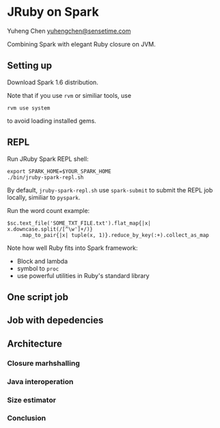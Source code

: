 # JRuby on Spark

Yuheng Chen <yuhengchen@sensetime.com>

Combining Spark with elegant Ruby closure on JVM.

## Setting up

Download Spark 1.6 distribution.

Note that if you use `rvm` or similiar tools, use

```
rvm use system
```
to avoid loading installed gems.

## REPL

Run JRuby Spark REPL shell:

```
export SPARK_HOME=$YOUR_SPARK_HOME
./bin/jruby-spark-repl.sh
```

By default, `jruby-spark-repl.sh` use `spark-submit` to submit the REPL job
locally, similiar to `pyspark`.

Run the word count example:

```
$sc.text_file('SOME_TXT_FILE.txt').flat_map{|x| x.downcase.split(/[^\w']+/)}
	.map_to_pair{|x| tuple(x, 1)}.reduce_by_key(:+).collect_as_map
```

Note how well Ruby fits into Spark framework:

* Block and lambda
* symbol to `proc`
* use powerful utilities in Ruby's standard library

## One script job

## Job with depedencies

## Architecture

### Closure marhshalling

### Java interoperation

### Size estimator

### Conclusion

